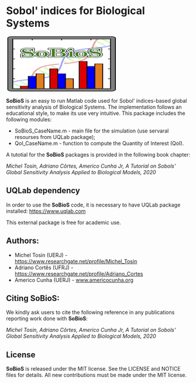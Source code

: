 # Sobol' indices for Biological Systems

![SoBioS Logo](logo/SoBioS_logo.png)

**SoBioS** is an easy to run Matlab code used for Sobol' indices-based global sensitivity analysis of Biological Systems. The implementation follows an educational style, to make its use very intuitive. This package includes the following modules:

- SoBioS_CaseName.m - main file for the simulation (use servaral resourses from UQLab package);
- QoI_CaseName.m - function to compute the Quantity of Interest (QoI).


A tutotial for the **SoBioS** packages is provided in the following book chapter:

*Michel Tosin, Adriano Côrtes, Americo Cunha Jr, A Tutorial on Sobols' Global Sensitivity Analysis Applied to Biological Models, 2020*

## UQLab dependency

In order to use the **SoBioS** code, it is necessary to have UQLab package installed:
https://www.uqlab.com

This external package is free for academic use.

## Authors:
- Michel Tosin (UERJ) - https://www.researchgate.net/profile/Michel_Tosin
- Adriano Cortês (UFRJ) - https://www.researchgate.net/profile/Adriano_Cortes
- Americo Cunha (UERJ) - www.americocunha.org

## Citing SoBioS:

We kindly ask users to cite the following reference in any publications reporting work done with **SoBioS**:

*Michel Tosin, Adriano Côrtes, Americo Cunha Jr, A Tutorial on Sobols' Global Sensitivity Analysis Applied to Biological Models, 2020*

## License

**SoBioS** is released under the MIT license. See the LICENSE and NOTICE files for details. All new contributions must be made under the MIT license.

